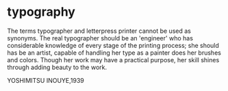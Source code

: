 # typography

The terms typographer and letterpress printer cannot be used as synonyms. The real typographer should be an 'engineer' 
who has considerable knowledge of every stage of the printing process; she should has be an artist, capable of handling her 
type as a painter does her brushes and colors. Though her work may have a practical purpose, her skill shines through adding 
beauty to the work.


YOSHIMITSU INOUYE,1939
